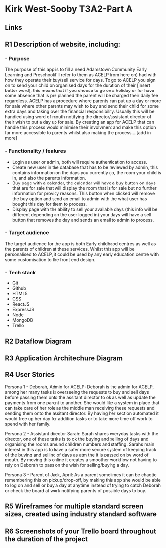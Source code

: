 # Kirk West-Sooby T3A2-Part A

## Links


## R1 Description of website, including:

### - Purpose

The purpose of this app is to fill a need Adamstown Community Early Learning and Preschool(I'll refer to them as ACELP from here on) had with how they operate their buy/sell service for days. To go to ACELP you sign on to send your child on organised days for the duration of their [insert better word], this means that if you choose to go on a holiday or for have some absence that is pre planned the parent will be charged their daily fee regardless. ACELP has a procedure where parents can put up a day or more for sale where other parents may wish to buy and send their child for some extra days and taking over the financial responsibility. Usually this will be handled using word of mouth notifying the director/assistant director of their wish to put a day up for sale. By creating an app for ACELP that can handle this process would minimise their involvment and make this option far more accessible to parents whilst also making the process....[add in more]

### - Functionality / features

- Login as user or admin, both will require authentication to access.
- Create new user in the database that has to be reviewed by admin, this contains information on the days you currently go, the room your child is in, and also the parents information.
- Buy page with a calendar, the calendar will have a buy button on days that are for sale that will display the room that is for sale but no further information for provicy reasons. This button when clicked will remove the buy option and send an email to admin with the what user has bought this day for them to process.
- Display page with the ability to sell your available days (this info will be different depending on the user logged in) your days will have a sell button that removes the day and sends an email to admin to process.


### - Target audience

The target audience for the app is both Early childhood centres as well as the parents of children at these services. Whilst this app will be personalised to ACELP, it could be used by any early education centre with some customisation to the front end design.

### - Tech stack

- Git
- Github
- HTML5
- CSS
- ReactJS
- ExpressJS
- Node
- MongoDB
- Trello

## R2 Dataflow Diagram

## R3 Application Architechure Diagram

## R4 User Stories

Persona 1 - Deborah, Admin for ACELP:
Deborah is the admin for ACELP, among her many tasks is overseeing the requests to buy and sell days before passing them onto the assitant director to ok as well as update the payments from one parent to another. She would like a system in place that can take care of her role as the middle man receiving these requests and sending them onto the assitant director. By having her section automated it would free up her day for addition tasks or to take more time off work to spend with her family.

Persona 2 - Assistant director Sarah:
Sarah shares everyday tasks with the director, one of these tasks is to ok the buying and selling of days and organising the rooms around children numbers and staffing. Sarahs main interest in this app is to have a safer more secure system of keeping track of the buying and selling of days as atm the it is passed on by word of mouth. By moving this online it creates a smoother workflow not having to rely on Deborah to pass on the wish for selling/buying a day.

Persona 3 - Parent of Jack, April:
As a parent sometimes it can be chaotic remembering this on pickup/drop-off, by making this app she would be able to log on and sell or buy a day at anytime instead of trying to catch Deborah or check the board at work notifying parents of possible days to buy.

## R5 Wireframes for multiple standard screen sizes, created using industry standard software

## R6 Screenshots of your Trello board throughout the duration of the project

